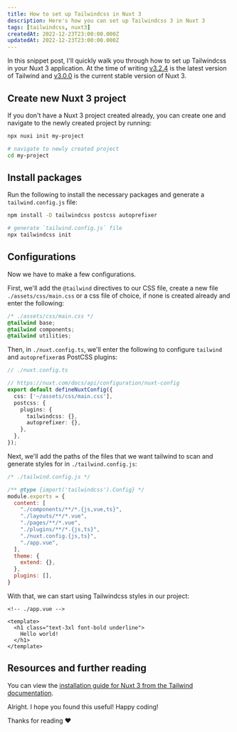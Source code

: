 ```yaml
---
title: How to set up Tailwindcss in Nuxt 3
description: Here's how you can set up Tailwindcss 3 in Nuxt 3
tags: [tailwindcss, nuxt3]
createdAt: 2022-12-23T23:00:00.000Z
updatedAt: 2022-12-23T23:00:00.000Z
---
```


In this snippet post, I'll quickly walk you through how to set up Tailwindcss in your Nuxt 3 application. At the time of writing [v3.2.4](https://github.com/tailwindlabs/tailwindcss/releases/tag/v3.2.4) is the latest version of Tailwind and [v3.0.0](https://github.com/nuxt/framework/releases/tag/v3.0.0) is the current stable version of Nuxt 3.

## Create new Nuxt 3 project

If you don't have a Nuxt 3 project created already, you can create one and navigate to the newly created project by running:

```bash
npx nuxi init my-project

# navigate to newly created project
cd my-project
```

## Install packages

Run the following to install the necessary packages and generate a `tailwind.config.js` file:

```bash
npm install -D tailwindcss postcss autoprefixer

# generate `tailwind.config.js` file
npx tailwindcss init
```

## Configurations

Now we have to make a few configurations.

First, we'll add the `@tailwind` directives to our CSS file, create a new file `./assets/css/main.css` or a css file of choice, if none is created already and enter the following:

```css
/* ./assets/css/main.css */
@tailwind base;
@tailwind components;
@tailwind utilities;
```

Then, in `./nuxt.config.ts`, we'll enter the following to configure `tailwind` and `autoprefixer`as PostCSS plugins:

```typescript
// ./nuxt.config.ts

// https://nuxt.com/docs/api/configuration/nuxt-config
export default defineNuxtConfig({
  css: ['~/assets/css/main.css'],
  postcss: {
    plugins: {
      tailwindcss: {},
      autoprefixer: {},
    },
  },
});
```

Next, we'll add the paths of the files that we want tailwind to scan and generate styles for in `./tailwind.config.js`:

```js
/* ./tailwind.config.js */

/** @type {import('tailwindcss').Config} */
module.exports = {
  content: [
    "./components/**/*.{js,vue,ts}",
    "./layouts/**/*.vue",
    "./pages/**/*.vue",
    "./plugins/**/*.{js,ts}",
    "./nuxt.config.{js,ts}",
    "./app.vue",
  ],
  theme: {
    extend: {},
  },
  plugins: [],
}
```

With that, we can start using Tailwindcss styles in our project:

```vue
<!-- ./app.vue -->

<template>
  <h1 class="text-3xl font-bold underline">
    Hello world!
  </h1>
</template>
```



## Resources and further reading

You can view the [installation guide for Nuxt 3 from the Tailwind documentation](https://tailwindcss.com/docs/guides/nuxtjs#3).



Alright. I hope you found this useful! Happy coding!

Thanks for reading ❤
